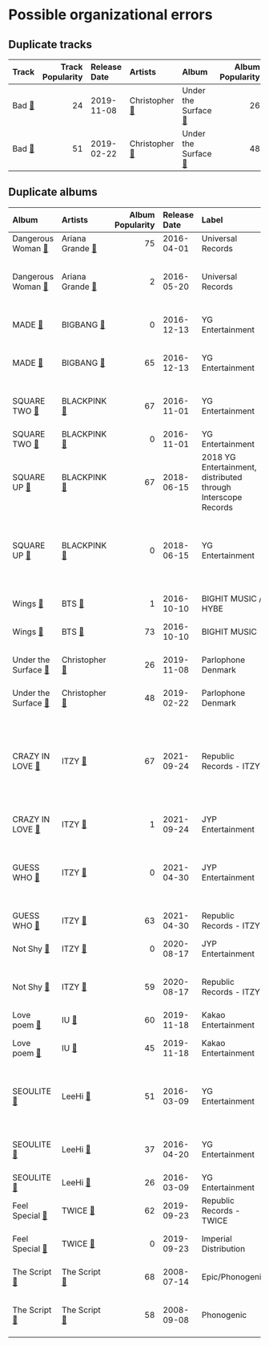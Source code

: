 # Possible organizational errors

## Duplicate tracks

| Track                                                          |   Track Popularity | Release Date   | Artists                                                                 | Album                                                                        |   Album Popularity | Playlists                                                                                                                                                           | Label              | 💚   |
|:---------------------------------------------------------------|-------------------:|:---------------|:------------------------------------------------------------------------|:-----------------------------------------------------------------------------|-------------------:|:--------------------------------------------------------------------------------------------------------------------------------------------------------------------|:-------------------|:----|
| Bad [🔗](https://open.spotify.com/track/0HagCJ6aAXp94EPBRBSrug) |                 24 | 2019-11-08     | Christopher [🔗](https://open.spotify.com/artist/3zDRCqOhJXJfS2YWOEwGMC) | Under the Surface [🔗](https://open.spotify.com/album/4WvW7Y50LuI1yE1XWxtAVk) |                 26 | Indie/Alternative [🔗](https://open.spotify.com/playlist/4Xh0xXGeyxbMXBDsxluPsa),<br>International Pop [🔗](https://open.spotify.com/playlist/36OHPiYrLGYMfVa0zcHgLf) | Parlophone Denmark | 💚   |
| Bad [🔗](https://open.spotify.com/track/66zdGutAO6NJmMjH8ejBIq) |                 51 | 2019-02-22     | Christopher [🔗](https://open.spotify.com/artist/3zDRCqOhJXJfS2YWOEwGMC) | Under the Surface [🔗](https://open.spotify.com/album/6ISIdF1gCK9X8pn4FaObHE) |                 48 | International Pop [🔗](https://open.spotify.com/playlist/36OHPiYrLGYMfVa0zcHgLf)                                                                                     | Parlophone Denmark | 💚   |

## Duplicate albums

| Album                                                                        | Artists                                                                   |   Album Popularity | Release Date   | Label                                                         | Tracks                                                                                                                                                                                                                                                                                                                                                                       | Playlists                                                                                                                                                                                                                                                                                                           |
|:-----------------------------------------------------------------------------|:--------------------------------------------------------------------------|-------------------:|:---------------|:--------------------------------------------------------------|:-----------------------------------------------------------------------------------------------------------------------------------------------------------------------------------------------------------------------------------------------------------------------------------------------------------------------------------------------------------------------------|:--------------------------------------------------------------------------------------------------------------------------------------------------------------------------------------------------------------------------------------------------------------------------------------------------------------------|
| Dangerous Woman [🔗](https://open.spotify.com/album/1QRP5lutJodPixU2EWfnD7)   | Ariana Grande [🔗](https://open.spotify.com/artist/66CXWjxzNUsdJxJ2JdwvnR) |                 75 | 2016-04-01     | Universal Records                                             | Greedy [🔗](https://open.spotify.com/track/7aLT0tLcS40Penaplqu2cZ)                                                                                                                                                                                                                                                                                                            | Pop [🔗](https://open.spotify.com/playlist/1WZ2RqQv2SPX5uzmjWhgSh)                                                                                                                                                                                                                                                   |
| Dangerous Woman [🔗](https://open.spotify.com/album/3OZgEywV4krCZ814pTJWr7)   | Ariana Grande [🔗](https://open.spotify.com/artist/66CXWjxzNUsdJxJ2JdwvnR) |                  2 | 2016-05-20     | Universal Records                                             | Dangerous Woman [🔗](https://open.spotify.com/track/7l94dyN2hX9c6wWcZQuOGJ),<br>Into You [🔗](https://open.spotify.com/track/2meEiZKWkiN28gITzFwQo5),<br>Side To Side [🔗](https://open.spotify.com/track/1pKeFVVUOPjFsOABub0OaV)                                                                                                                                               | Pop [🔗](https://open.spotify.com/playlist/1WZ2RqQv2SPX5uzmjWhgSh)                                                                                                                                                                                                                                                   |
| MADE [🔗](https://open.spotify.com/album/1q8h2HdED1cmgJVo8lEBME)              | BIGBANG [🔗](https://open.spotify.com/artist/4Kxlr1PRlDKEB0ekOCyHgX)       |                  0 | 2016-12-13     | YG Entertainment                                              | BANG BANG BANG [🔗](https://open.spotify.com/track/0QIRm9sUkGnezGznkWCqCo)                                                                                                                                                                                                                                                                                                    | K-Pop 101 [🔗](https://open.spotify.com/playlist/1NlCn9vDmQDBF54JyVC2MC),<br>K-Pop [🔗](https://open.spotify.com/playlist/0Xp2gQ9p4VMgt5HauIfIq7)                                                                                                                                                                     |
| MADE [🔗](https://open.spotify.com/album/2SPrl8C8pgSM5gXbAiyJHY)              | BIGBANG [🔗](https://open.spotify.com/artist/4Kxlr1PRlDKEB0ekOCyHgX)       |                 65 | 2016-12-13     | YG Entertainment                                              | LET'S NOT FALL IN LOVE [🔗](https://open.spotify.com/track/6UgkB0xM45TR3Zjqm3GQ6T),<br>LOSER [🔗](https://open.spotify.com/track/2vzn8usBcuNL93DnTjEK0z)                                                                                                                                                                                                                       | K-Pop [🔗](https://open.spotify.com/playlist/0Xp2gQ9p4VMgt5HauIfIq7)                                                                                                                                                                                                                                                 |
| SQUARE TWO [🔗](https://open.spotify.com/album/2Fna4Tb7fme5aHsNMJtVtp)        | BLACKPINK [🔗](https://open.spotify.com/artist/41MozSoPIsD1dJM0CLPjZF)     |                 67 | 2016-11-01     | YG Entertainment                                              | PLAYING WITH FIRE [🔗](https://open.spotify.com/track/7qmvLmX9tyaTiBAVNI6YEn)                                                                                                                                                                                                                                                                                                 | K-Pop Favorites [🔗](https://open.spotify.com/playlist/1ZbxKv1noxwZ4zFgRNEFIo),<br>K-Pop [🔗](https://open.spotify.com/playlist/0Xp2gQ9p4VMgt5HauIfIq7),<br>Sharon RPD [🔗](https://open.spotify.com/playlist/2WsAAjnlcRAzyPrBDvMYyy)                                                                                  |
| SQUARE TWO [🔗](https://open.spotify.com/album/2s27rRgZswwbRJUQXSGTLf)        | BLACKPINK [🔗](https://open.spotify.com/artist/41MozSoPIsD1dJM0CLPjZF)     |                  0 | 2016-11-01     | YG Entertainment                                              | STAY [🔗](https://open.spotify.com/track/4TWHREp4wv0TmewqR6rgRd)                                                                                                                                                                                                                                                                                                              | K-Pop [🔗](https://open.spotify.com/playlist/0Xp2gQ9p4VMgt5HauIfIq7)                                                                                                                                                                                                                                                 |
| SQUARE UP [🔗](https://open.spotify.com/album/0wOiWrujRbxlKEGWRQpKYc)         | BLACKPINK [🔗](https://open.spotify.com/artist/41MozSoPIsD1dJM0CLPjZF)     |                 67 | 2018-06-15     | 2018 YG Entertainment, distributed through Interscope Records | Really [🔗](https://open.spotify.com/track/2URMA0ap6SAI8wFmcY1yta)                                                                                                                                                                                                                                                                                                            | K-Pop [🔗](https://open.spotify.com/playlist/0Xp2gQ9p4VMgt5HauIfIq7)                                                                                                                                                                                                                                                 |
| SQUARE UP [🔗](https://open.spotify.com/album/1HwIUaaEuRsxsIyssqtGLH)         | BLACKPINK [🔗](https://open.spotify.com/artist/41MozSoPIsD1dJM0CLPjZF)     |                  0 | 2018-06-15     | YG Entertainment                                              | DDU-DU DDU-DU [🔗](https://open.spotify.com/track/7b8YOVV5quZcSKEijDgyWB),<br>Forever Young [🔗](https://open.spotify.com/track/2naEVOadudtXHwtZNfjMDM),<br>See U Later [🔗](https://open.spotify.com/track/3AyLh4R4D3fQfyqCsTdFf3)                                                                                                                                             | K-Pop Favorites [🔗](https://open.spotify.com/playlist/1ZbxKv1noxwZ4zFgRNEFIo),<br>K-Pop [🔗](https://open.spotify.com/playlist/0Xp2gQ9p4VMgt5HauIfIq7)                                                                                                                                                               |
| Wings [🔗](https://open.spotify.com/album/17FnTn4P3Bkyf6mbNQDhhy)             | BTS [🔗](https://open.spotify.com/artist/3Nrfpe0tUJi4K4DXYWgMUX)           |                  1 | 2016-10-10     | BIGHIT MUSIC / HYBE                                           | Blood Sweat & Tears [🔗](https://open.spotify.com/track/5RGf8qn1TBWVplLyyKUsuV)                                                                                                                                                                                                                                                                                               | K-Pop [🔗](https://open.spotify.com/playlist/0Xp2gQ9p4VMgt5HauIfIq7)                                                                                                                                                                                                                                                 |
| Wings [🔗](https://open.spotify.com/album/1vhNGBTFoaSTLbHjPGFIlF)             | BTS [🔗](https://open.spotify.com/artist/3Nrfpe0tUJi4K4DXYWgMUX)           |                 73 | 2016-10-10     | BIGHIT MUSIC                                                  | Lie [🔗](https://open.spotify.com/track/1nWB8isqs2tviWk20G5pow)                                                                                                                                                                                                                                                                                                               | K-Pop [🔗](https://open.spotify.com/playlist/0Xp2gQ9p4VMgt5HauIfIq7)                                                                                                                                                                                                                                                 |
| Under the Surface [🔗](https://open.spotify.com/album/4WvW7Y50LuI1yE1XWxtAVk) | Christopher [🔗](https://open.spotify.com/artist/3zDRCqOhJXJfS2YWOEwGMC)   |                 26 | 2019-11-08     | Parlophone Denmark                                            | Bad [🔗](https://open.spotify.com/track/0HagCJ6aAXp94EPBRBSrug),<br>My Heart [🔗](https://open.spotify.com/track/4CpFBps5RgZls0TBBxOlDo)                                                                                                                                                                                                                                       | Indie/Alternative [🔗](https://open.spotify.com/playlist/4Xh0xXGeyxbMXBDsxluPsa),<br>International Pop [🔗](https://open.spotify.com/playlist/36OHPiYrLGYMfVa0zcHgLf)                                                                                                                                                 |
| Under the Surface [🔗](https://open.spotify.com/album/6ISIdF1gCK9X8pn4FaObHE) | Christopher [🔗](https://open.spotify.com/artist/3zDRCqOhJXJfS2YWOEwGMC)   |                 48 | 2019-02-22     | Parlophone Denmark                                            | Bad [🔗](https://open.spotify.com/track/66zdGutAO6NJmMjH8ejBIq)                                                                                                                                                                                                                                                                                                               | International Pop [🔗](https://open.spotify.com/playlist/36OHPiYrLGYMfVa0zcHgLf)                                                                                                                                                                                                                                     |
| CRAZY IN LOVE [🔗](https://open.spotify.com/album/4U7rGOkJgtxs27H9L93Xli)     | ITZY [🔗](https://open.spotify.com/artist/2KC9Qb60EaY0kW4eH68vr3)          |                 67 | 2021-09-24     | Republic Records - ITZY                                       | #Twenty [🔗](https://open.spotify.com/track/0deWmYkaZHaElUm15oVXkE),<br>Gas Me Up [🔗](https://open.spotify.com/track/3RCMSJIlIZkvJP4LFGtOtu),<br>LOCO - English Ver. [🔗](https://open.spotify.com/track/0QPYsEvaoEJzZLSF5Cq390),<br>LOCO [🔗](https://open.spotify.com/track/56Yxkm62GtEpnPyG7TvwLY),<br>Sooo LUCKY [🔗](https://open.spotify.com/track/6zqZfHvp3f9r4AF6G7Nhgl) | Cursed English [🔗](https://open.spotify.com/playlist/2tPCDZMU74TGOBGdNdVDBs),<br>K-Pop Favorites [🔗](https://open.spotify.com/playlist/1ZbxKv1noxwZ4zFgRNEFIo),<br>K-Pop [🔗](https://open.spotify.com/playlist/0Xp2gQ9p4VMgt5HauIfIq7),<br>Sharon RPD [🔗](https://open.spotify.com/playlist/2WsAAjnlcRAzyPrBDvMYyy) |
| CRAZY IN LOVE [🔗](https://open.spotify.com/album/5W75ifcHJzBAfHezBMfhPI)     | ITZY [🔗](https://open.spotify.com/artist/2KC9Qb60EaY0kW4eH68vr3)          |                  1 | 2021-09-24     | JYP Entertainment                                             | SWIPE [🔗](https://open.spotify.com/track/5au5BF6e1TgZFrdoAz9p6x)                                                                                                                                                                                                                                                                                                             | K-Pop [🔗](https://open.spotify.com/playlist/0Xp2gQ9p4VMgt5HauIfIq7)                                                                                                                                                                                                                                                 |
| GUESS WHO [🔗](https://open.spotify.com/album/1PKhKkeCqANY5E9RGcUWUX)         | ITZY [🔗](https://open.spotify.com/artist/2KC9Qb60EaY0kW4eH68vr3)          |                  0 | 2021-04-30     | JYP Entertainment                                             | In the morning [🔗](https://open.spotify.com/track/2QdH0rKlV3d9Y6lWzcnlBH),<br>KIDDING ME [🔗](https://open.spotify.com/track/3aGqHdZJusdhT3ZzfLRnO7),<br>SHOOT! [🔗](https://open.spotify.com/track/11RRkvXd7FvwxLWvtuBIR1),<br>TENNIS (0:0) [🔗](https://open.spotify.com/track/1e8PJyZMP4Kx2lGbb7t4ng)                                                                        | K-Pop Favorites [🔗](https://open.spotify.com/playlist/1ZbxKv1noxwZ4zFgRNEFIo),<br>K-Pop [🔗](https://open.spotify.com/playlist/0Xp2gQ9p4VMgt5HauIfIq7)                                                                                                                                                               |
| GUESS WHO [🔗](https://open.spotify.com/album/4lS8nhX8cplsYPzKjvhw6G)         | ITZY [🔗](https://open.spotify.com/artist/2KC9Qb60EaY0kW4eH68vr3)          |                 63 | 2021-04-30     | Republic Records - ITZY                                       | Sorry Not Sorry [🔗](https://open.spotify.com/track/4BV9bZOeH869aewS9lwTtM)                                                                                                                                                                                                                                                                                                   | K-Pop [🔗](https://open.spotify.com/playlist/0Xp2gQ9p4VMgt5HauIfIq7)                                                                                                                                                                                                                                                 |
| Not Shy [🔗](https://open.spotify.com/album/0aqu2V5ohKHVfWqVFE7Ila)           | ITZY [🔗](https://open.spotify.com/artist/2KC9Qb60EaY0kW4eH68vr3)          |                  0 | 2020-08-17     | JYP Entertainment                                             | Not Shy [🔗](https://open.spotify.com/track/4ecVWqbtW6phQGpZMAyqIU)                                                                                                                                                                                                                                                                                                           | K-Pop Favorites [🔗](https://open.spotify.com/playlist/1ZbxKv1noxwZ4zFgRNEFIo),<br>K-Pop [🔗](https://open.spotify.com/playlist/0Xp2gQ9p4VMgt5HauIfIq7)                                                                                                                                                               |
| Not Shy [🔗](https://open.spotify.com/album/5NN55LKbjzX16a7Uf8u7Os)           | ITZY [🔗](https://open.spotify.com/artist/2KC9Qb60EaY0kW4eH68vr3)          |                 59 | 2020-08-17     | Republic Records - ITZY                                       | Be In Love [🔗](https://open.spotify.com/track/0FGeJSm4Iix7OdvjvENrwx),<br>Louder [🔗](https://open.spotify.com/track/39pv61XfYr9MUwsYkx30aQ),<br>SURF [🔗](https://open.spotify.com/track/5rAjh9qDtJalKfwgxNk2vt)                                                                                                                                                              | K-Pop [🔗](https://open.spotify.com/playlist/0Xp2gQ9p4VMgt5HauIfIq7)                                                                                                                                                                                                                                                 |
| Love poem [🔗](https://open.spotify.com/album/2xEH7SRzJq7LgA0fCtTlxH)         | IU [🔗](https://open.spotify.com/artist/3HqSLMAZ3g3d5poNaI7GOU)            |                 60 | 2019-11-18     | Kakao Entertainment                                           | Blueming [🔗](https://open.spotify.com/track/4Dr2hJ3EnVh2Aaot6fRwDO)                                                                                                                                                                                                                                                                                                          | K-Pop [🔗](https://open.spotify.com/playlist/0Xp2gQ9p4VMgt5HauIfIq7)                                                                                                                                                                                                                                                 |
| Love poem [🔗](https://open.spotify.com/album/5JadtZ710Yj8RSLNbSvDqo)         | IU [🔗](https://open.spotify.com/artist/3HqSLMAZ3g3d5poNaI7GOU)            |                 45 | 2019-11-18     | Kakao Entertainment                                           | Love poem [🔗](https://open.spotify.com/track/4B6cJ34Mkfiu4Xo8t8QU7F)                                                                                                                                                                                                                                                                                                         | K-Pop Favorites [🔗](https://open.spotify.com/playlist/1ZbxKv1noxwZ4zFgRNEFIo),<br>K-Pop [🔗](https://open.spotify.com/playlist/0Xp2gQ9p4VMgt5HauIfIq7)                                                                                                                                                               |
| SEOULITE [🔗](https://open.spotify.com/album/2c41Flo2HQgy0A9P3xuSFf)          | LeeHi [🔗](https://open.spotify.com/artist/7cVZApDoQZpS447nHTsNqu)         |                 51 | 2016-03-09     | YG Entertainment                                              | BREATHE [🔗](https://open.spotify.com/track/6G4z9WbxyEeWdEQTfShACT),<br>FXXK WIT US [🔗](https://open.spotify.com/track/6wj3blmFAG2pNWQ40Yuaq8),<br>HOLD MY HAND [🔗](https://open.spotify.com/track/7bwSMCwF2C4cK2W97H6oCA)                                                                                                                                                    | K-Pop Favorites [🔗](https://open.spotify.com/playlist/1ZbxKv1noxwZ4zFgRNEFIo),<br>K-Pop [🔗](https://open.spotify.com/playlist/0Xp2gQ9p4VMgt5HauIfIq7)                                                                                                                                                               |
| SEOULITE [🔗](https://open.spotify.com/album/3cGyWEJaQlj7kCdKBCOGeb)          | LeeHi [🔗](https://open.spotify.com/artist/7cVZApDoQZpS447nHTsNqu)         |                 37 | 2016-04-20     | YG Entertainment                                              | MISSING U [🔗](https://open.spotify.com/track/4uk677I1lb0ZPSXGhL2FcA),<br>MY STAR [🔗](https://open.spotify.com/track/42Dl2MOplqImwLoIPMv6Me)                                                                                                                                                                                                                                  | K-Pop [🔗](https://open.spotify.com/playlist/0Xp2gQ9p4VMgt5HauIfIq7)                                                                                                                                                                                                                                                 |
| SEOULITE [🔗](https://open.spotify.com/album/4p27GsqUEbfl83iPtt0IcI)          | LeeHi [🔗](https://open.spotify.com/artist/7cVZApDoQZpS447nHTsNqu)         |                 26 | 2016-03-09     | YG Entertainment                                              | WORLD TOUR [🔗](https://open.spotify.com/track/3kXTBit5dnLLq4NYnwjiHn)                                                                                                                                                                                                                                                                                                        | K-Pop [🔗](https://open.spotify.com/playlist/0Xp2gQ9p4VMgt5HauIfIq7)                                                                                                                                                                                                                                                 |
| Feel Special [🔗](https://open.spotify.com/album/3NQBPabmRm3LzVcmtkTLfo)      | TWICE [🔗](https://open.spotify.com/artist/7n2Ycct7Beij7Dj7meI4X0)         |                 62 | 2019-09-23     | Republic Records - TWICE                                      | Feel Special [🔗](https://open.spotify.com/track/3Hz3tTQwOdM6XkA0ALB2G9)                                                                                                                                                                                                                                                                                                      | Aegyo [🔗](https://open.spotify.com/playlist/6WTiB2kj3G2g3eYqornNd2),<br>K-Pop [🔗](https://open.spotify.com/playlist/0Xp2gQ9p4VMgt5HauIfIq7)                                                                                                                                                                         |
| Feel Special [🔗](https://open.spotify.com/album/5MmndGNrJgTLd5W7HNmVST)      | TWICE [🔗](https://open.spotify.com/artist/7n2Ycct7Beij7Dj7meI4X0)         |                  0 | 2019-09-23     | Imperial Distribution                                         | LOVE FOOLISH [🔗](https://open.spotify.com/track/5ipJi9h2ghaThn6EUwO3B2)                                                                                                                                                                                                                                                                                                      | K-Pop [🔗](https://open.spotify.com/playlist/0Xp2gQ9p4VMgt5HauIfIq7)                                                                                                                                                                                                                                                 |
| The Script [🔗](https://open.spotify.com/album/1r5J0N6Ep181K0i8YuTYgO)        | The Script [🔗](https://open.spotify.com/artist/3AQRLZ9PuTAozP28Skbq8V)    |                 68 | 2008-07-14     | Epic/Phonogenic                                               | Breakeven [🔗](https://open.spotify.com/track/285hMzLhJwHVLe9QT9qilk)                                                                                                                                                                                                                                                                                                         | Indie/Alternative [🔗](https://open.spotify.com/playlist/4Xh0xXGeyxbMXBDsxluPsa),<br>Pop [🔗](https://open.spotify.com/playlist/1WZ2RqQv2SPX5uzmjWhgSh)                                                                                                                                                               |
| The Script [🔗](https://open.spotify.com/album/51Hn2Wiq1jmUfI0BLaUhuF)        | The Script [🔗](https://open.spotify.com/artist/3AQRLZ9PuTAozP28Skbq8V)    |                 58 | 2008-09-08     | Phonogenic                                                    | The Man Who Can't Be Moved [🔗](https://open.spotify.com/track/4Musyaro0NM5Awx8b5c627)                                                                                                                                                                                                                                                                                        | Indie/Alternative [🔗](https://open.spotify.com/playlist/4Xh0xXGeyxbMXBDsxluPsa),<br>Pop [🔗](https://open.spotify.com/playlist/1WZ2RqQv2SPX5uzmjWhgSh)                                                                                                                                                               |
